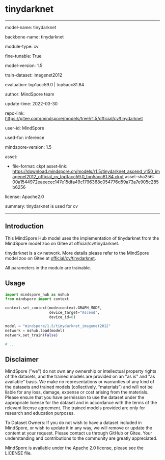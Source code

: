 # tinydarknet

---

model-name: tinydarknet

backbone-name: tinydarknet

module-type: cv

fine-tunable: True

model-version: 1.5

train-dataset: imagenet2012

evaluation: top1acc59.0 | top5acc81.84

author: MindSpore team

update-time: 2022-03-30

repo-link: <https://gitee.com/mindspore/models/tree/r1.5/official/cv/tinydarknet>

user-id: MindSpore

used-for: inference

mindspore-version: 1.5

asset:

-
    file-format: ckpt
    asset-link: <https://download.mindspore.cn/models/r1.5/tinydarknet_ascend_v150_imagenet2012_official_cv_top1acc59.0_top5acc81.84.ckpt>
    asset-sha256: 00a1544972eaeecec147e15dfa49c1796368c054776d59a73a7e905c285b6256

license: Apache2.0

summary: tinydarknet is used for cv

---

## Introduction

This MindSpore Hub model uses the implementation of tinydarknet from the MindSpore model zoo on Gitee at official/cv/tinydarknet.

tinydarknet is a cv network. More details please refer to the MindSpore model zoo on Gitee at [official/cv/tinydarknet](https://gitee.com/mindspore/models/blob/r1.5/official/cv/tinydarknet/README.md).

All parameters in the module are trainable.

## Usage

```python
import mindspore_hub as mshub
from mindspore import context

context.set_context(mode=context.GRAPH_MODE,
                    device_target="Ascend",
                    device_id=0)

model = "mindspore/1.5/tinydarknet_imagenet2012"
network = mshub.load(model)
network.set_train(False)

# ...
```

## Disclaimer

MindSpore ("we") do not own any ownership or intellectual property rights of the datasets, and the trained models are provided on an "as is" and "as available" basis. We make no representations or warranties of any kind of the datasets and trained models (collectively, “materials”) and will not be liable for any loss, damage, expense or cost arising from the materials. Please ensure that you have permission to use the dataset under the appropriate license for the dataset and in accordance with the terms of the relevant license agreement. The trained models provided are only for research and education purposes.

To Dataset Owners: If you do not wish to have a dataset included in MindSpore, or wish to update it in any way, we will remove or update the content at your request. Please contact us through GitHub or Gitee. Your understanding and contributions to the community are greatly appreciated.

MindSpore is available under the Apache 2.0 license, please see the LICENSE file.
